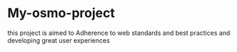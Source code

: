# My-osmo-project
this project is aimed to Adherence to web standards and best practices and  developing great user experiences
